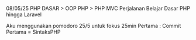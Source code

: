 08/05/25 
PHP DASAR > OOP PHP > PHP MVC
Perjalanan Belajar Dasar PHP hingga Laravel

Aku menggunakan pomodoro 25/5 untuk fokus
25min Pertama : Commit Pertama = SintaksPHP

